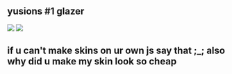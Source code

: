 ## yusions #1 glazer
![](https://media.discordapp.net/attachments/1067930843470909460/1400964351354998895/IMG_1436.png?ex=688e8d3a&is=688d3bba&hm=5a95272274cafba7a740849c07a62767e8ed4a46c7d2b712e4f43226272f8deb&=&format=webp&quality=lossless&width=1145&height=856)
![](https://media.discordapp.net/attachments/1373274223786594334/1400861338523275457/Skarmbild_2025-08-01_172034.png?ex=688e2d49&is=688cdbc9&hm=f7a13121ded86b174637ac36fb28a6317d18f1604c758784fd8a227f914bdbc3&=&format=webp&quality=lossless)
## if u can't make skins on ur own js say that ;_; also why did u make my skin look so cheap
<!--
**YUSlON/YUSlON** is a ✨ _special_ ✨ repository because its `README.md` (this file) appears on your GitHub profile.

Here are some ideas to get you started:

- 🔭 I’m currently working on ...
- 🌱 I’m currently learning ...
- 👯 I’m looking to collaborate on ...
- 🤔 I’m looking for help with ...
- 💬 Ask me about ...
- 📫 How to reach me: ...
- 😄 Pronouns: ...
- ⚡ Fun fact: ...
-->
